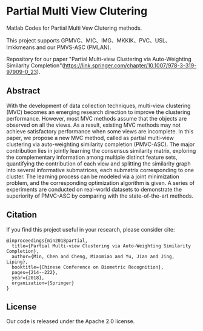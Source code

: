 # Partial Multi View Clutering

Matlab Codes for Partial Multi Vew Clutering methods.

This project supports GPMVC、MIC、IMG、MKKIK、PVC、USL、lmkkmeans and our PMVS-ASC (PMLAN).

Repository for our paper "Partial Multi-view Clustering via Auto-Weighting Similarity Completion"(https://link.springer.com/chapter/10.1007/978-3-319-97909-0_23).

## Abstract

With the development of data collection techniques, multi-view clustering (MVC) becomes an emerging research direction to improve the clustering performance. However, most MVC methods assume that the objects are observed on all the views. As a result, existing MVC methods may not achieve satisfactory performance when some views are incomplete. In this paper, we propose a new MVC method, called as partial multi-view clustering via auto-weighting similarity completion (PMVC-ASC). The major contribution lies in jointly learning the consensus similarity matrix, exploring the complementary information among multiple distinct feature sets, quantifying the contribution of each view and splitting the similarity graph into several informative submatrices, each submatrix corresponding to one cluster. The learning process can be modeled via a joint minimization problem, and the corresponding optimization algorithm is given. A series of experiments are conducted on real-world datasets to demonstrate the superiority of PMVC-ASC by comparing with the state-of-the-art methods.

## Citation

If you find this project useful in your research, please consider cite:
```
@inproceedings{min2018partial,
  title={Partial Multi-view Clustering via Auto-Weighting Similarity Completion},
  author={Min, Chen and Cheng, Miaomiao and Yu, Jian and Jing, Liping},
  booktitle={Chinese Conference on Biometric Recognition},
  pages={214--222},
  year={2018},
  organization={Springer}
}
```
## License

Our code is released under the Apache 2.0 license.
